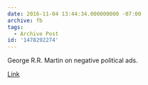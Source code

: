 ```yaml
---
date: 2016-11-04 13:44:34.000000000 -07:00
archive: fb
tags: 
  - Archive Post
id: '1478292274'
---
```


George R.R. Martin on negative political ads. 

[Link](http://grrm.livejournal.com/504703.html?utm_source=twsharing&utm_medium=social)
